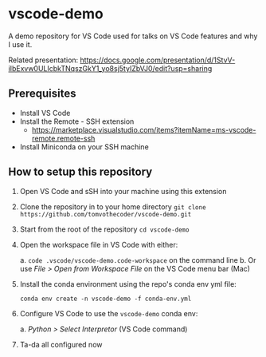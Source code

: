 # vscode-demo

A demo repository for VS Code used for talks on VS Code features and why I use it.

Related presentation: <https://docs.google.com/presentation/d/1StvV-iIbExvw0ULIcbkTNqszGkY1_yo8sj5tyIZbVJ0/edit?usp=sharing>

## Prerequisites

- Install VS Code
- Install the Remote - SSH extension
  - <https://marketplace.visualstudio.com/items?itemName=ms-vscode-remote.remote-ssh>
- Install Miniconda on your SSH machine

## How to setup this repository

1. Open VS Code and sSH into your machine using this extension
2. Clone the repository in to your home directory
   `git clone https://github.com/tomvothecoder/vscode-demo.git`
3. Start from the root of the repository
   `cd vscode-demo`
4. Open the workspace file in VS Code with either:

   a. `code .vscode/vscode-demo.code-workspace` on the command line
   b. Or use _File > Open from Workspace File_ on the VS Code menu bar (Mac)

5. Install the conda environment using the repo's conda env yml file:

   `conda env create -n vscode-demo -f conda-env.yml`

6. Configure VS Code to use the `vscode-demo` conda env:

   a. _Python > Select Interpretor_ (VS Code command)

7. Ta-da all configured now
